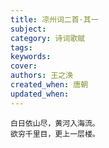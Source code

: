 ```yaml
---
title: 凉州词二首·其一
subject: 
category: 诗词歌赋
tags: 
keywords: 
cover: 
authors: 王之涣
created_when: 唐朝
updated_when: 
---
```


```
白日依山尽，黄河入海流。
欲穷千里目，更上一层楼。
```
